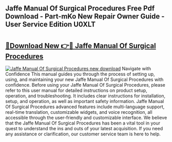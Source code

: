 ## Jaffe Manual Of Surgical Procedures Free Pdf Download - Part-mKo New Repair Owner Guide - User Service Edition U0XLT

# <h2><a href="http://bc41251.oget.top/?id=Jaffe+Manual+Of+Surgical+Procedures">🔗Download New 👉🔴 Jaffe Manual Of Surgical Procedures</a></h2>

[![Jaffe Manual Of Surgical Procedures new download](https://i.imgur.com/5g1atiW.png)](http://bc41251.oget.top/?id=Jaffe+Manual+Of+Surgical+Procedures)
Navigate with Confidence This manual guides you through the process of setting up, using, and maintaining your new Jaffe Manual Of Surgical Procedures with confidence. Before using your Jaffe Manual Of Surgical Procedures, please refer to this user manual for detailed instructions on product setup, operation, and troubleshooting. It includes clear instructions for installation, setup, and operation, as well as important safety information. Jaffe Manual Of Surgical Procedures advanced features include multi-language support, real-time translation, customizable widgets, and voice recognition, all accessible through the user-friendly and customizable interface. We believe that the Jaffe Manual Of Surgical Procedures has been a vital tool in your quest to understand the ins and outs of your latest acquisition. If you need any assistance or clarification, our customer service team is here to help.
